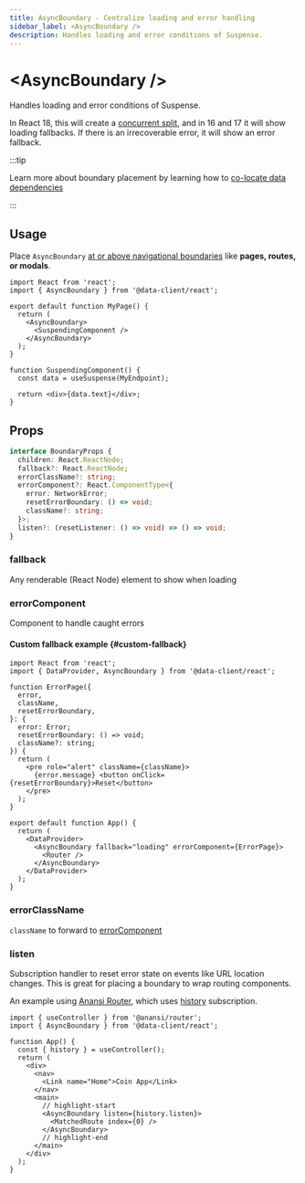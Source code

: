 ```yaml
---
title: AsyncBoundary - Centralize loading and error handling
sidebar_label: <AsyncBoundary />
description: Handles loading and error conditions of Suspense.
---
```


<head>
  <meta name="docsearch:pagerank" content="20"/>
</head>

# &lt;AsyncBoundary />

Handles loading and error conditions of Suspense.

In React 18, this will create a [concurrent split](https://react.dev/reference/react/useTransition), and in 16 and 17 it will show loading fallbacks. If there is an irrecoverable error, it will show an error fallback.

:::tip

Learn more about boundary placement by learning how to [co-locate data dependencies](../getting-started/data-dependency.md)

:::

## Usage

Place `AsyncBoundary` [at or above navigational boundaries](../getting-started/data-dependency.md#boundaries) like **pages, routes, or modals**.

```tsx
import React from 'react';
import { AsyncBoundary } from '@data-client/react';

export default function MyPage() {
  return (
    <AsyncBoundary>
      <SuspendingComponent />
    </AsyncBoundary>
  );
}

function SuspendingComponent() {
  const data = useSuspense(MyEndpoint);

  return <div>{data.text}</div>;
}
```

## Props

```ts
interface BoundaryProps {
  children: React.ReactNode;
  fallback?: React.ReactNode;
  errorClassName?: string;
  errorComponent?: React.ComponentType<{
    error: NetworkError;
    resetErrorBoundary: () => void;
    className?: string;
  }>;
  listen?: (resetListener: () => void) => () => void;
}
```

### fallback

Any renderable (React Node) element to show when loading

### errorComponent

Component to handle caught errors

#### Custom fallback example {#custom-fallback}

```tsx
import React from 'react';
import { DataProvider, AsyncBoundary } from '@data-client/react';

function ErrorPage({
  error,
  className,
  resetErrorBoundary,
}: {
  error: Error;
  resetErrorBoundary: () => void;
  className?: string;
}) {
  return (
    <pre role="alert" className={className}>
      {error.message} <button onClick={resetErrorBoundary}>Reset</button>
    </pre>
  );
}

export default function App() {
  return (
    <DataProvider>
      <AsyncBoundary fallback="loading" errorComponent={ErrorPage}>
        <Router />
      </AsyncBoundary>
    </DataProvider>
  );
}
```

### errorClassName

`className` to forward to [errorComponent](#errorcomponent)

### listen

Subscription handler to reset error state on events like URL location changes. This is great
for placing a boundary to wrap routing components.

An example using [Anansi Router](https://www.npmjs.com/package/@anansi/router), which uses
[history](https://www.npmjs.com/package/history) subscription.

```tsx
import { useController } from '@anansi/router';
import { AsyncBoundary } from '@data-client/react';

function App() {
  const { history } = useController();
  return (
    <div>
      <nav>
        <Link name="Home">Coin App</Link>
      </nav>
      <main>
        // highlight-start
        <AsyncBoundary listen={history.listen}>
          <MatchedRoute index={0} />
        </AsyncBoundary>
        // highlight-end
      </main>
    </div>
  );
}
```
